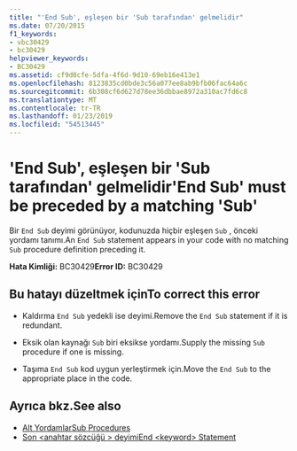 ```yaml
---
title: "'End Sub', eşleşen bir 'Sub tarafından' gelmelidir"
ms.date: 07/20/2015
f1_keywords:
- vbc30429
- bc30429
helpviewer_keywords:
- BC30429
ms.assetid: cf9d0cfe-5dfa-4f6d-9d10-69eb16e413e1
ms.openlocfilehash: 8123835cd0bde3c56a077ee8ab9bfb06fac64a6c
ms.sourcegitcommit: 6b308cf6d627d78ee36dbbae8972a310ac7fd6c8
ms.translationtype: MT
ms.contentlocale: tr-TR
ms.lasthandoff: 01/23/2019
ms.locfileid: "54513445"
---
```

# <a name="end-sub-must-be-preceded-by-a-matching-sub"></a><span data-ttu-id="a73b3-102">'End Sub', eşleşen bir 'Sub tarafından' gelmelidir</span><span class="sxs-lookup"><span data-stu-id="a73b3-102">'End Sub' must be preceded by a matching 'Sub'</span></span>
<span data-ttu-id="a73b3-103">Bir `End Sub` deyimi görünüyor, kodunuzda hiçbir eşleşen `Sub` , önceki yordamı tanımı.</span><span class="sxs-lookup"><span data-stu-id="a73b3-103">An `End Sub` statement appears in your code with no matching `Sub` procedure definition preceding it.</span></span>  
  
 <span data-ttu-id="a73b3-104">**Hata Kimliği:** BC30429</span><span class="sxs-lookup"><span data-stu-id="a73b3-104">**Error ID:** BC30429</span></span>  
  
## <a name="to-correct-this-error"></a><span data-ttu-id="a73b3-105">Bu hatayı düzeltmek için</span><span class="sxs-lookup"><span data-stu-id="a73b3-105">To correct this error</span></span>  
  
-   <span data-ttu-id="a73b3-106">Kaldırma `End Sub` yedekli ise deyimi.</span><span class="sxs-lookup"><span data-stu-id="a73b3-106">Remove the `End Sub` statement if it is redundant.</span></span>  
  
-   <span data-ttu-id="a73b3-107">Eksik olan kaynağı `Sub` biri eksikse yordamı.</span><span class="sxs-lookup"><span data-stu-id="a73b3-107">Supply the missing `Sub` procedure if one is missing.</span></span>  
  
-   <span data-ttu-id="a73b3-108">Taşıma `End Sub` kod uygun yerleştirmek için.</span><span class="sxs-lookup"><span data-stu-id="a73b3-108">Move the `End Sub` to the appropriate place in the code.</span></span>  
  
## <a name="see-also"></a><span data-ttu-id="a73b3-109">Ayrıca bkz.</span><span class="sxs-lookup"><span data-stu-id="a73b3-109">See also</span></span>
- [<span data-ttu-id="a73b3-110">Alt Yordamlar</span><span class="sxs-lookup"><span data-stu-id="a73b3-110">Sub Procedures</span></span>](../../visual-basic/programming-guide/language-features/procedures/sub-procedures.md)
- [<span data-ttu-id="a73b3-111">Son \<anahtar sözcüğü > deyimi</span><span class="sxs-lookup"><span data-stu-id="a73b3-111">End \<keyword> Statement</span></span>](../../visual-basic/language-reference/statements/end-keyword-statement.md)
